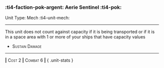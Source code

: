 ### :ti4-faction-pok-argent: **Aerie Sentinel** :ti4-pok:

Unit Type: Mech :ti4-unit-mech:

---

This unit does not count against capacity if it is being transported or if it is in a space area with 1 or more of your ships that have capacity values

* <span style="font-variant:small-caps;">Sustain Damage</span> 

---

__|__ <span style="font-variant:small-caps;">Cost 2</span> __|__ <span style="font-variant:small-caps;">Combat 6</span> __|__
{ .unit-stats }
